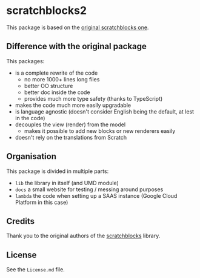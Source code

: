 # scratchblocks2

This package is based on the [original scratchblocks one](https://github.com/scratchblocks/scratchblocks).

## Difference with the original package

This packages:

- is a complete rewrite of the code
  - no more 1000+ lines long files
  - better OO structure
  - better doc inside the code
  - provides much more type safety (thanks to TypeScript)
- makes the code much more easily upgradable
- is language agnostic (doesn't consider English being the default, at lest in the code)
- decouples the view (render) from the model
  - makes it possible to add new blocks or new renderers easily
- doesn't rely on the translations from Scratch

## Organisation

This package is divided in multiple parts:

- `lib` the library in itself (and UMD module)
- `docs` a small website for testing / messing around purposes
- `lambda` the code when setting up a SAAS instance (Google Cloud Platform in this case)

## Credits

Thank you to the original authors of the [scratchblocks](https://github.com/scratchblocks/scratchblocks) library.

## License

See the `License.md` file.

